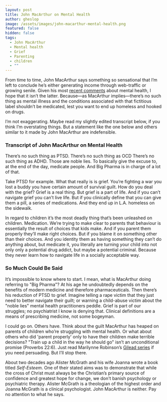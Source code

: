 ```yaml
---
layout: post
title: John MacArthur on Mental Health
author: gheslop
image: /assets/images/john-macarthur-mental-health.png
featured: false
hidden: false
tags:
  - John MacArthur
  - Mental health
  - Grief
  - Parenting
  - children
  - ""
---
```

From time to time, John MacArthur says something so sensational that I’m left to conclude he’s either generating income through web-traffic or growing senile. Given his most [recent comments](https://www.youtube.com/watch?v=AhgEy51sTgw) about mental health, I hope that it isn’t the latter. Because—as MacArthur implies—there’s no such thing as mental illness and the conditions associated with that fictitious label shouldn’t be medicated, lest you want to end up homeless and hooked on drugs.

I’m not exaggerating. Maybe read my slightly edited transcript below, if you think I’m overstating things. But a statement like the one below and others similar to it made by John MacArthur are indefensible.

### Transcript of John MacArthur on Mental Health

There’s no such thing as PTSD. There’s no such thing as OCD There’s no such thing as ADHD. Those are noble lies. To basically give the excuse to, at the end of the day, medicate people. And Big Pharma is in charge of a lot of that.

Take PTSD for example. What that really is is grief. You’re fighting a war you lost a buddy you have certain amount of survival guilt. How do you deal with the grief? Grief is a real thing. But grief is a part of life. And if you can’t navigate grief you can’t live life. But if you clinically define that you can give them a pill, a series of medications. And they end up in L.A. homeless on the sidewalk.

In regard to children it’s the most deadly thing that’s been unleashed on children. Medication. We’re trying to make clear to parents that behaviour is essentially the result of choices that kids make. And if you parent them properly they’ll make right choices. But if you blame it on something other than their choices. And you identity them as having something they can’t do anything about, but medicate it, you literally are turning your child into not only only a potential drug addict, but maybe a potential criminal. Because they never learn how to navigate life in a socially acceptable way.

### So Much Could Be Said

It’s impossible to know where to start. I mean, what is MacArthur doing referring to "Big Pharma"? At his age he undoubtedly depends on the benefits of modern medicine and therefore pharmaceuticals. Then there’s his reduction of PTSD to grief. Imagine telling a rape victim that they just need to better navigate their guilt; or warning a child-abuse victim about the "noble lies" mental health practitioners peddle. Grief is part of our struggles; no psychiatrist I know is denying that. Clinical definitions are a means of prescribing medicine, not some bogeyman.

I could go on. Others have. Think about the guilt MacArthur has heaped on parents of children who’re struggling with mental health. Or what about others who did 'parent properly' only to have their children make terrible decisions? "Train up a child in the way he should go" isn’t an unconditional promise (Proverbs 22:6). Just read Marilynne Robinson’s [Gilead series](https://rekindle.co.za/content/2023-03-08-marilynne-robinson-model-fathers) if you need persuading. But I’ll stop there.

About two decades ago Alister McGrath and his wife Joanna wrote a book titled *Self-Esteem*. One of their stated aims was to demonstrate that while the cross of Christ must always be the Christian’s primary source of confidence and greatest hope for change, we don't banish psychology or psychiatric therapy. Alister McGrath is a theologian of the highest order and Joanna McGrath is a clinical psychologist. John MacArthur is neither. Pay no attention to what he says.